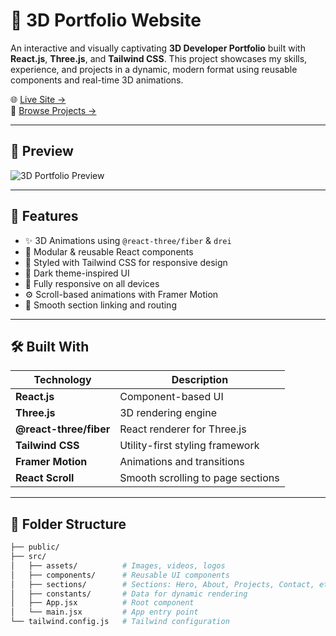 # 💼 3D Portfolio Website

An interactive and visually captivating **3D Developer Portfolio** built with **React.js**, **Three.js**, and **Tailwind CSS**. This project showcases my skills, experience, and projects in a dynamic, modern format using reusable components and real-time 3D animations.

🌐 [Live Site →](https://03mrinmoy-portfolio.netlify.app/)  
📁 [Browse Projects →](https://03mrinmoy-portfolio.netlify.app/#projects)

---

## 📸 Preview

![3D Portfolio Preview](./public/assets/preview.gif)

---

## 🚀 Features

- ✨ 3D Animations using `@react-three/fiber` & `drei`
- 🧩 Modular & reusable React components
- 🎨 Styled with Tailwind CSS for responsive design
- 🌙 Dark theme-inspired UI
- 📱 Fully responsive on all devices
- ⚙️ Scroll-based animations with Framer Motion
- 🔗 Smooth section linking and routing

---

## 🛠️ Built With

| Technology     | Description                             |
|----------------|-----------------------------------------|
| **React.js**   | Component-based UI                      |
| **Three.js**   | 3D rendering engine                     |
| **@react-three/fiber** | React renderer for Three.js       |
| **Tailwind CSS** | Utility-first styling framework        |
| **Framer Motion** | Animations and transitions           |
| **React Scroll** | Smooth scrolling to page sections     |

---

## 📂 Folder Structure

```bash
├── public/
├── src/
│   ├── assets/          # Images, videos, logos
│   ├── components/      # Reusable UI components
│   ├── sections/        # Sections: Hero, About, Projects, Contact, etc.
│   ├── constants/       # Data for dynamic rendering
│   ├── App.jsx          # Root component
│   └── main.jsx         # App entry point
└── tailwind.config.js   # Tailwind configuration
